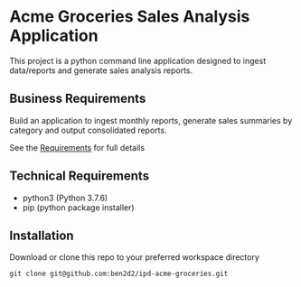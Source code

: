 # Acme Groceries Sales Analysis Application
This project is a python command line application designed to ingest data/reports and generate sales analysis reports.

## Business Requirements
Build an application to ingest monthly reports, generate sales summaries by category and output consolidated reports.

See the [Requirements](requirements.pdf) for full details

## Technical Requirements
- python3 (Python 3.7.6)
- pip (python package installer)

## Installation
Download or clone this repo to your preferred workspace directory

`git clone git@github.com:ben2d2/ipd-acme-groceries.git`


